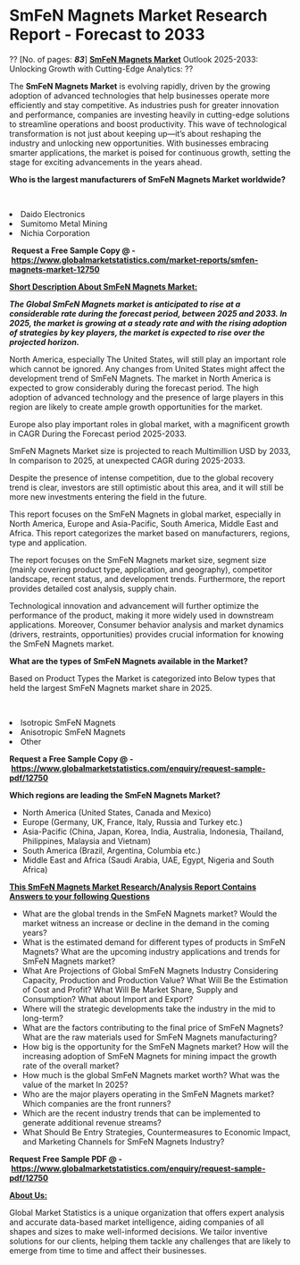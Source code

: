 <H1>SmFeN Magnets Market Research Report - Forecast to 2033</H1><p>?? [No. of pages:&nbsp;<strong><em>83</em></strong>]&nbsp;<strong><a href="https://www.globalmarketstatistics.com/market-reports/smfen-magnets-market-12750">SmFeN Magnets&nbsp;Market</a></strong>&nbsp;Outlook 2025-2033: Unlocking Growth with Cutting-Edge Analytics: ??</p><p>The <strong>SmFeN Magnets Market</strong> is evolving rapidly, driven by the growing adoption of advanced technologies that help businesses operate more efficiently and stay competitive. As industries push for greater innovation and performance, companies are investing heavily in cutting-edge solutions to streamline operations and boost productivity. This wave of technological transformation is not just about keeping up&mdash;it&rsquo;s about reshaping the industry and unlocking new opportunities. With businesses embracing smarter applications, the market is poised for continuous growth, setting the stage for exciting advancements in the years ahead.</p><p><strong>Who is the largest manufacturers of SmFeN Magnets Market worldwide?</strong></p><p>&nbsp;<li>Daido Electronics<li> Sumitomo Metal Mining<li> Nichia Corporation</p><p>&nbsp;<strong>Request a Free Sample Copy @ -&nbsp;<a href="https://www.globalmarketstatistics.com/market-reports/smfen-magnets-market-12750">https://www.globalmarketstatistics.com/market-reports/smfen-magnets-market-12750</a></strong></p><p><strong><u>Short Description About SmFeN Magnets Market:</u></strong></p><p><strong><em>The Global SmFeN Magnets market is anticipated to rise at a considerable rate during the forecast period, between 2025 and 2033. In 2025, the market is growing at a steady rate and with the rising adoption of strategies by key players, the market is expected to rise over the projected horizon.</em></strong></p><p>North America, especially The United States, will still play an important role which cannot be ignored. Any changes from United States might affect the development trend of SmFeN Magnets. The market in North America is expected to grow considerably during the forecast period. The high adoption of advanced technology and the presence of large players in this region are likely to create ample growth opportunities for the market.</p><p>Europe also play important roles in global market, with a magnificent growth in CAGR During the Forecast period 2025-2033.</p><p>SmFeN Magnets Market size is projected to reach Multimillion USD by 2033, In comparison to 2025, at unexpected CAGR during 2025-2033.</p><p>Despite the presence of intense competition, due to the global recovery trend is clear, investors are still optimistic about this area, and it will still be more new investments entering the field in the future.</p><p>This report focuses on the SmFeN Magnets in global market, especially in North America, Europe and Asia-Pacific, South America, Middle East and Africa. This report categorizes the market based on manufacturers, regions, type and application.</p><p>The report focuses on the SmFeN Magnets market size, segment size (mainly covering product type, application, and geography), competitor landscape, recent status, and development trends. Furthermore, the report provides detailed cost analysis, supply chain.</p><p>Technological innovation and advancement will further optimize the performance of the product, making it more widely used in downstream applications. Moreover, Consumer behavior analysis and market dynamics (drivers, restraints, opportunities) provides crucial information for knowing the SmFeN Magnets market.</p><p><strong>What are the types of SmFeN Magnets available in the Market?</strong></p><p>Based on Product Types the Market is categorized into Below types that held the largest SmFeN Magnets market share in 2025.</p><p>&nbsp;<li>Isotropic SmFeN Magnets<li> Anisotropic SmFeN Magnets<li> Other&nbsp;</p><p><strong>Request a Free Sample Copy @ -&nbsp;<a href="https://www.globalmarketstatistics.com/enquiry/request-sample-pdf/12750">https://www.globalmarketstatistics.com/enquiry/request-sample-pdf/12750</a></strong></p><p><strong>Which regions are leading the SmFeN Magnets Market?</strong></p><ul><li>North America (United States, Canada and Mexico)</li><li>Europe (Germany, UK, France, Italy, Russia and Turkey etc.)</li><li>Asia-Pacific (China, Japan, Korea, India, Australia, Indonesia, Thailand, Philippines, Malaysia and Vietnam)</li><li>South America (Brazil, Argentina, Columbia etc.)</li><li>Middle East and Africa (Saudi Arabia, UAE, Egypt, Nigeria and South Africa)</li></ul><p><strong><u>This SmFeN Magnets Market Research/Analysis Report Contains Answers to your following Questions</u></strong></p><ul><li>What are the global trends in the SmFeN Magnets market? Would the market witness an increase or decline in the demand in the coming years?</li><li>What is the estimated demand for different types of products in SmFeN Magnets? What are the upcoming industry applications and trends for SmFeN Magnets market?</li><li>What Are Projections of Global SmFeN Magnets Industry Considering Capacity, Production and Production Value? What Will Be the Estimation of Cost and Profit? What Will Be Market Share, Supply and Consumption? What about Import and Export?</li><li>Where will the strategic developments take the industry in the mid to long-term?</li><li>What are the factors contributing to the final price of SmFeN Magnets? What are the raw materials used for SmFeN Magnets manufacturing?</li><li>How big is the opportunity for the SmFeN Magnets market? How will the increasing adoption of SmFeN Magnets for mining impact the growth rate of the overall market?</li><li>How much is the global SmFeN Magnets market worth? What was the value of the market In 2025?</li><li>Who are the major players operating in the SmFeN Magnets market? Which companies are the front runners?</li><li>Which are the recent industry trends that can be implemented to generate additional revenue streams?</li><li>What Should Be Entry Strategies, Countermeasures to Economic Impact, and Marketing Channels for SmFeN Magnets Industry?</li></ul><p><strong>Request Free Sample PDF @ -&nbsp;<a href="https://www.globalmarketstatistics.com/enquiry/request-sample-pdf/12750">https://www.globalmarketstatistics.com/enquiry/request-sample-pdf/12750</a></strong></p><p><strong><u>About Us:</u></strong></p><p>Global Market Statistics&nbsp;is a unique organization that offers expert analysis and accurate data-based market intelligence, aiding companies of all shapes and sizes to make well-informed decisions. We tailor inventive solutions for our clients, helping them tackle any challenges that are likely to emerge from time to time and affect their businesses.</p>
